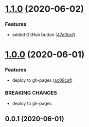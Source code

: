 # [1.1.0](https://github.com/lewisjfoster/twitter-heart/compare/v1.0.0...v1.1.0) (2020-06-02)


### Features

* added GitHub button ([47e0bcf](https://github.com/lewisjfoster/twitter-heart/commit/47e0bcf33a88f4a8b8f387cf5101442b4c0e02ae))



# [1.0.0](https://github.com/lewisjfoster/twitter-heart/compare/v0.0.1...v1.0.0) (2020-06-01)


### Features

* deploy to gh-pages ([ac08caf](https://github.com/lewisjfoster/twitter-heart/commit/ac08cafde5cf68b1245fbdd3dd8db9e0bd293924))


### BREAKING CHANGES

* deploy to gh-pages



## 0.0.1 (2020-06-01)




